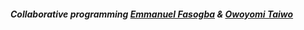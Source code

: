 ##### Collaborative programming [Emmanuel Fasogba](https://github.com/fashemma007) & [Owoyomi Taiwo](https://github.com/owoyomi20)